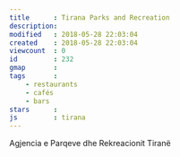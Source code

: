 ```yaml
---
title      : Tirana Parks and Recreation
description: 
modified   : 2018-05-28 22:03:04
created    : 2018-05-28 22:03:04
viewcount  : 0
id         : 232
gmap       : 
tags       :
    - restaurants
    - cafés
    - bars
stars      : 
js         : tirana
---
```


Agjencia e Parqeve dhe Rekreacionit Tiranë

<div id="map" style="margin-bottom: 1em;"></div>
